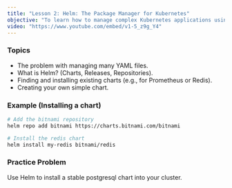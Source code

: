 ```yaml
---
title: "Lesson 2: Helm: The Package Manager for Kubernetes"
objective: "To learn how to manage complex Kubernetes applications using Helm charts."
video: "https://www.youtube.com/embed/v1-5_z9g_Y4"
---
```


### Topics

- The problem with managing many YAML files.
- What is Helm? (Charts, Releases, Repositories).
- Finding and installing existing charts (e.g., for Prometheus or Redis).
- Creating your own simple chart.

### Example (Installing a chart)

```bash
# Add the bitnami repository
helm repo add bitnami https://charts.bitnami.com/bitnami

# Install the redis chart
helm install my-redis bitnami/redis
```

### Practice Problem

Use Helm to install a stable postgresql chart into your cluster.
